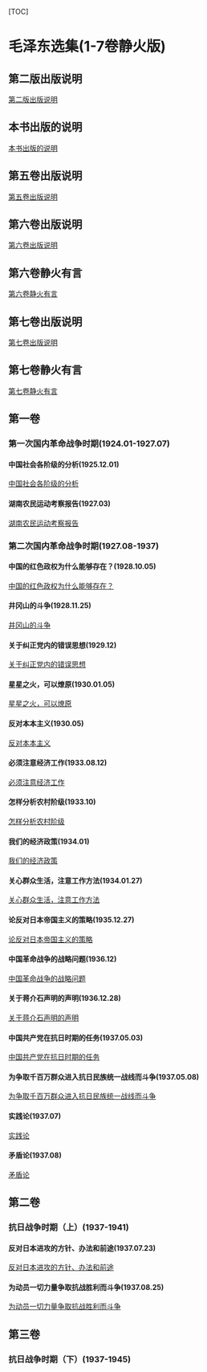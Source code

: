 [TOC]

# 毛泽东选集(1-7卷静火版)

## 第二版出版说明

[第二版出版说明](毛泽东选集(1-7卷静火版)/第二版出版说明.md)

## 本书出版的说明

[本书出版的说明](毛泽东选集(1-7卷静火版)/本书出版的说明.md)

## 第五卷出版说明

[第五卷出版说明](毛泽东选集(1-7卷静火版)/第五卷出版说明.md)

## 第六卷出版说明

[第六卷出版说明](毛泽东选集(1-7卷静火版)/第六卷出版说明.md)

## 第六卷静火有言

[第六卷静火有言](毛泽东选集(1-7卷静火版)/第六卷静火有言.md)

## 第七卷出版说明

[第七卷出版说明](毛泽东选集(1-7卷静火版)/第七卷出版说明.md)

## 第七卷静火有言

[第七卷静火有言](毛泽东选集(1-7卷静火版)/第七卷静火有言.md)

## 第一卷

### 第一次国内革命战争时期(1924.01-1927.07)

#### 中国社会各阶级的分析(1925.12.01)

[中国社会各阶级的分析](毛泽东选集(1-7卷静火版)/第一卷/第一次国内革命战争时期/中国社会各阶级的分析.md)

#### 湖南农民运动考察报告(1927.03)

[湖南农民运动考察报告](毛泽东选集(1-7卷静火版)/第一卷/第一次国内革命战争时期/湖南农民运动考察报告.md)

### 第二次国内革命战争时期(1927.08-1937)

#### 中国的红色政权为什么能够存在？(1928.10.05)

[中国的红色政权为什么能够存在？](毛泽东选集(1-7卷静火版)/第一卷/第二次国内革命战争时期/中国的红色政权为什么能够存在？.md)

#### 井冈山的斗争(1928.11.25)

[井冈山的斗争](毛泽东选集(1-7卷静火版)/第一卷/第二次国内革命战争时期/井冈山的斗争.md)

#### 关于纠正党内的错误思想(1929.12)

[关于纠正党内的错误思想](毛泽东选集(1-7卷静火版)/第一卷/第二次国内革命战争时期/关于纠正党内的错误思想.md)

#### 星星之火，可以燎原(1930.01.05)

[星星之火，可以燎原](毛泽东选集(1-7卷静火版)/第一卷/第二次国内革命战争时期/星星之火，可以燎原.md)

#### 反对本本主义(1930.05)

[反对本本主义](毛泽东选集(1-7卷静火版)/第一卷/第二次国内革命战争时期/反对本本主义.md)

#### 必须注意经济工作(1933.08.12)

[必须注意经济工作](毛泽东选集(1-7卷静火版)/第一卷/第二次国内革命战争时期/必须注意经济工作.md)

#### 怎样分析农村阶级(1933.10)

[怎样分析农村阶级](毛泽东选集(1-7卷静火版)/第一卷/第二次国内革命战争时期/怎样分析农村阶级.md)

#### 我们的经济政策(1934.01)

[我们的经济政策](毛泽东选集(1-7卷静火版)/第一卷/第二次国内革命战争时期/我们的经济政策.md)

#### 关心群众生活，注意工作方法(1934.01.27)

[关心群众生活，注意工作方法](毛泽东选集(1-7卷静火版)/第一卷/第二次国内革命战争时期/关心群众生活，注意工作方法.md)

#### 论反对日本帝国主义的策略(1935.12.27)

[论反对日本帝国主义的策略](毛泽东选集(1-7卷静火版)/第一卷/第二次国内革命战争时期/论反对日本帝国主义的策略.md)

#### 中国革命战争的战略问题(1936.12)

[中国革命战争的战略问题](毛泽东选集(1-7卷静火版)/第一卷/第二次国内革命战争时期/中国革命战争的战略问题.md)

#### 关于蒋介石声明的声明(1936.12.28)

[关于蒋介石声明的声明](毛泽东选集(1-7卷静火版)/第一卷/第二次国内革命战争时期/关于蒋介石声明的声明.md)

#### 中国共产党在抗日时期的任务(1937.05.03)

[中国共产党在抗日时期的任务](毛泽东选集(1-7卷静火版)/第一卷/第二次国内革命战争时期/中国共产党在抗日时期的任务.md)

#### 为争取千百万群众进入抗日民族统一战线而斗争(1937.05.08)

[为争取千百万群众进入抗日民族统一战线而斗争](毛泽东选集(1-7卷静火版)/第一卷/第二次国内革命战争时期/为争取千百万群众进入抗日民族统一战线而斗争.md)

#### 实践论(1937.07)

[实践论](毛泽东选集(1-7卷静火版)/第一卷/第二次国内革命战争时期/实践论.md)

#### 矛盾论(1937.08)

[矛盾论](毛泽东选集(1-7卷静火版)/第一卷/第二次国内革命战争时期/矛盾论.md)

## 第二卷

### 抗日战争时期（上）(1937-1941)

#### 反对日本进攻的方针、办法和前途(1937.07.23)

[反对日本进攻的方针、办法和前途](毛泽东选集(1-7卷静火版)/第二卷/抗日战争时期（上）/反对日本进攻的方针、办法和前途.md)

#### 为动员一切力量争取抗战胜利而斗争(1937.08.25)

[为动员一切力量争取抗战胜利而斗争](毛泽东选集(1-7卷静火版)/第二卷/抗日战争时期（上）/为动员一切力量争取抗战胜利而斗争.md)

## 第三卷

### 抗日战争时期（下）(1937-1945)

